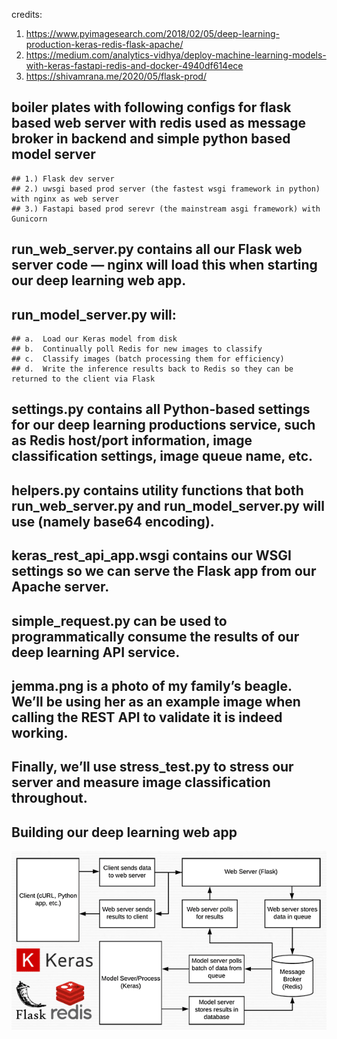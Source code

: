 credits: 

1) https://www.pyimagesearch.com/2018/02/05/deep-learning-production-keras-redis-flask-apache/
2) https://medium.com/analytics-vidhya/deploy-machine-learning-models-with-keras-fastapi-redis-and-docker-4940df614ece
3) https://shivamrana.me/2020/05/flask-prod/


## boiler plates with following configs for flask based web server with redis used as message broker in backend and simple python based model server

    ## 1.) Flask dev server
    ## 2.) uwsgi based prod server (the fastest wsgi framework in python) with nginx as web server
    ## 3.) Fastapi based prod serevr (the mainstream asgi framework) with Gunicorn  

## run_web_server.py contains all our Flask web server code — nginx will load this when starting our deep learning web app.
## run_model_server.py will:
    ## a.  Load our Keras model from disk
    ## b.  Continually poll Redis for new images to classify
    ## c.  Classify images (batch processing them for efficiency)
    ## d.  Write the inference results back to Redis so they can be returned to the client via Flask
## settings.py contains all Python-based settings for our deep learning productions service, such as Redis host/port information, image classification settings, image queue name, etc.
## helpers.py contains utility functions that both run_web_server.py and run_model_server.py will use (namely base64 encoding).
## keras_rest_api_app.wsgi contains our WSGI settings so we can serve the Flask app from our Apache server.
## simple_request.py can be used to programmatically consume the results of our deep learning API service.
## jemma.png is a photo of my family’s beagle. We’ll be using her as an example image when calling the REST API to validate it is indeed working.
## Finally, we’ll use stress_test.py to stress our server and measure image classification throughout.
## Building our deep learning web app
![image info](./keras-prod-api/keras_api_header.png)